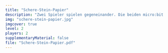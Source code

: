 ```yaml
---
title: "Schere-Stein-Papier"
description: "Zwei Spieler spielen gegeneinander. Die beiden micro:bit sind mit bluetoot miteinander verbunden. Schere schneidet Papier, Papier wickelt den Stein ein, der Stein ruiniert die Schere"
img: "schere-stein-papier.jpg"
imgcover: true
level: 2
players: 2
supplementaryMaterial: false
file: "Schere-Stein-Papier.pdf"
---
```


